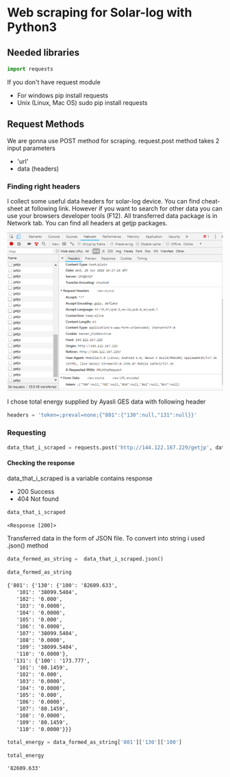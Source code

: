 
# Web scraping for Solar-log with Python3

## Needed libraries


```python
import requests
```

If you don't have request module 
- For windows 
pip install requests
- Unix (Linux, Mac OS)
sudo pip install requests

##  Request Methods

We are gonna use POST method for scraping. request.post method takes 2 input parameters
- 'url'
- data (headers)

### Finding right headers
I collect some useful data headers for solar-log device. You can find cheat-sheet at following link. 
However if you want to search for other data you can use your browsers developer tools (F12). All transferred data package is in Network tab. You can find all headers at getjp packages. 

![title](asfas.png)

I chose total energy supplied by Ayasli GES data with following header


```python
headers = 'token=;preval=none;{"801":{"130":null,"131":null}}'
```

### Requesting 


```python
data_that_i_scraped = requests.post('http://144.122.167.229/getjp', data = headers)
```

#### Checking the response
data_that_i_scraped is a variable contains response
- 200 Success
- 404 Not found


```python
data_that_i_scraped
```




    <Response [200]>



Transferred data in the form of JSON file. To convert into string i used .json() method


```python
data_formed_as_string =  data_that_i_scraped.json()
```


```python
data_formed_as_string
```




    {'801': {'130': {'100': '82609.633',
       '101': '38099.5404',
       '102': '0.000',
       '103': '0.0000',
       '104': '0.0000',
       '105': '0.000',
       '106': '0.0000',
       '107': '38099.5404',
       '108': '0.0000',
       '109': '38099.5404',
       '110': '0.0000'},
      '131': {'100': '173.777',
       '101': '80.1459',
       '102': '0.000',
       '103': '0.0000',
       '104': '0.0000',
       '105': '0.000',
       '106': '0.0000',
       '107': '80.1459',
       '108': '0.0000',
       '109': '80.1459',
       '110': '0.0000'}}}




```python
total_energy = data_formed_as_string['801']['130']['100']
```


```python
total_energy
```




    '82609.633'


